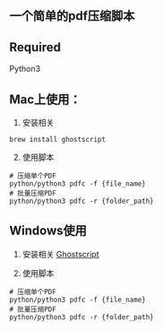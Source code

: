 ## 一个简单的pdf压缩脚本

## Required
Python3

## Mac上使用：

1. 安装相关
```
brew install ghostscript
```

2. 使用脚本
```
# 压缩单个PDF
python/python3 pdfc -f {file_name}
# 批量压缩PDF
python/python3 pdfc -r {folder_path}
```

## Windows使用

1. 安装相关
[Ghostscript](https://www.ghostscript.com/download/gsdnld.html)


2. 使用脚本
```
# 压缩单个PDF
python/python3 pdfc -f {file_name}
# 批量压缩PDF
python/python3 pdfc -r {folder_path}
```
